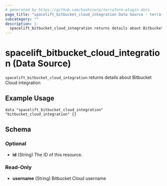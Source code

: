 ```yaml
---
# generated by https://github.com/hashicorp/terraform-plugin-docs
page_title: "spacelift_bitbucket_cloud_integration Data Source - terraform-provider-spacelift"
subcategory: ""
description: |-
  spacelift_bitbucket_cloud_integration returns details about Bitbucket Cloud integration
---
```


# spacelift_bitbucket_cloud_integration (Data Source)

`spacelift_bitbucket_cloud_integration` returns details about Bitbucket Cloud integration

## Example Usage

```hcl
data "spacelift_bitbucket_cloud_integration" "bitbucket_cloud_integration" {}
```

<!-- schema generated by tfplugindocs -->
## Schema

### Optional

- **id** (String) The ID of this resource.

### Read-Only

- **username** (String) Bitbucket Cloud username


